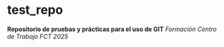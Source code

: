 # test_repo

**Repositorio de pruebas y prácticas para el uso de GIT**
*Formación Centro de Trabajo FCT 2025*




